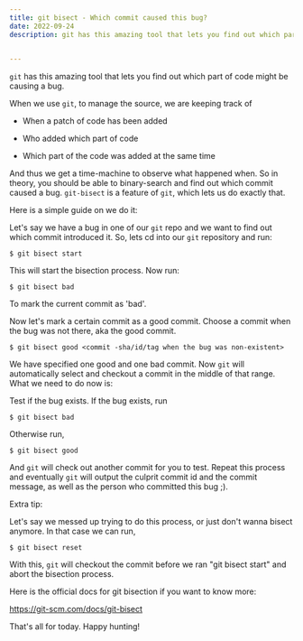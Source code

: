 ```yaml
---
title: git bisect - Which commit caused this bug?
date: 2022-09-24
description: git has this amazing tool that lets you find out which part of code might be causing a bug.

 
---
```



`git` has this amazing tool that lets you find out which part of code might be causing a bug.

When we use `git`, to manage the source, we are keeping track of

- When a patch of code has been added

- Who added which part of code

- Which part of the code was added at the same time


And thus we get a time-machine to observe what happened when. So in theory, you should be able to binary-search and find out which commit caused a bug. `git-bisect` is a feature of `git`, which lets us do exactly that.

Here is a simple guide on we do it:

Let's say we have a bug in one of our `git` repo and we want to find out which commit introduced it. So, lets cd into our `git` repository and run:

```
$ git bisect start
```
This will start the bisection process. Now run:
```
$ git bisect bad
```
To mark the current commit as 'bad'.

Now let's mark a certain commit as a good commit. Choose a commit when the bug was not there, aka the good commit.
```
$ git bisect good <commit -sha/id/tag when the bug was non-existent>
```
We have specified one good and one bad commit. Now `git` will automatically select and checkout a commit in the middle of that range. What we need to do now is:

Test if the bug exists. If the bug exists, run

```
$ git bisect bad
```
Otherwise run,
```
$ git bisect good
```
And `git` will check out another commit for you to test. Repeat this process and eventually `git` will output the culprit commit id and the commit message, as well as the person who committed this bug ;).


Extra tip:

Let's say we messed up trying to do this process, or just don't wanna bisect anymore. In that case we can run,

```
$ git bisect reset
```
With this, `git` will checkout the commit before we ran "git bisect start" and abort the bisection process.

Here is the official docs for git bisection if you want to know more:

https://git-scm.com/docs/git-bisect

That's all for today. Happy hunting!

